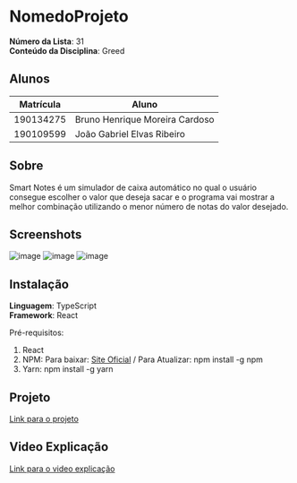 # NomedoProjeto

**Número da Lista**: 31<br>
**Conteúdo da Disciplina**: Greed<br>

## Alunos
| Matrícula | Aluno                          |
|-----------|--------------------------------|
| 190134275 | Bruno Henrique Moreira Cardoso |
| 190109599 | João Gabriel Elvas Ribeiro     |

## Sobre 
Smart Notes é um simulador de caixa automático no qual o usuário consegue escolher o valor que deseja sacar e o programa vai mostrar a melhor combinação utilizando o menor número de notas do valor desejado.

## Screenshots
![image](https://github.com/projeto-de-algoritmos/Greed_SmartNotes/assets/71887485/05f806ae-9043-41fd-a225-a2dbb646ca8e)
![image](https://github.com/projeto-de-algoritmos/Greed_SmartNotes/assets/71887485/c854f88f-4955-490c-9206-8d2c6eece804)
![image](https://github.com/projeto-de-algoritmos/Greed_SmartNotes/assets/71887485/cfc7726d-f46b-4496-8e4f-e643ad98a6ee)

## Instalação
**Linguagem**: TypeScript<br>
**Framework**: React<br>

Pré-requisitos:
1. React
2. NPM: Para baixar: [Site Oficial]( https://nodejs.org/en) / Para Atualizar: npm install -g npm
3. Yarn: npm install -g yarn

## Projeto
[Link para o projeto](https://projeto-de-algoritmos.github.io/Greed_SmartNotes/)

## Video Explicação
[Link para o video explicação]()
